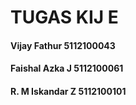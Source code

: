 # TUGAS KIJ E

#### Vijay Fathur 5112100043
#### Faishal Azka J 5112100061
#### R. M Iskandar Z 5112100101
